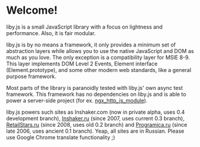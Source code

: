 Welcome!
=======

liby.js is a small JavaScript library with a focus on lightness and performance. Also, it is fair modular.

liby.js is by no means a framework, it only provides a minimum set of abstraction layers while allows you to use the native JavaScript and DOM as much as you love. The only exception is a compatibility layer for MSIE 8-9. This layer implements DOM Level 2 Events, Element interface (Element.prototype), and some other modern web standards, like a general purpose framework.

Most parts of the library is paranoidly tested with liby.js' own async test framework. This framework has no dependencies on liby.js and is able to power a server-side project (for ex. [ngx_http_js_module](http://github.com/kung-fu-tzu/ngx_http_js_module/tree/master/js/tests/)).

liby.js powers such sites as Inshaker.com (now in private alpha, uses 0.4 development branch), [Inshaker.ru](http://www.inshaker.ru/) (since 2007, uses current 0.3 branch), [RetailStars.ru](http://www.retailstars.ru/moscow/) (since 2008, uses old 0.2 branch) and [Programica.ru](http://www.programica.ru/baloons) (since late 2006, uses ancient 0.1 branch). Yeap, all sites are in Russian. Please use Google Chrome translate functionality ;)
